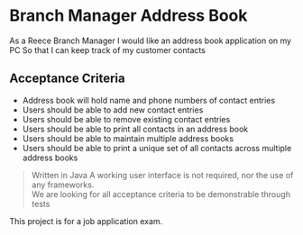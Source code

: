 Branch Manager Address Book
===========================

As a Reece Branch Manager
I would like an address book application on my PC
So that I can keep track of my customer contacts

Acceptance Criteria
-------------------

* Address book will hold name and phone numbers of contact entries
* Users should be able to add new contact entries
* Users should be able to remove existing contact entries
* Users should be able to print all contacts in an address book
* Users should be able to maintain multiple address books
* Users should be able to print a unique set of all contacts across multiple address books

> Written in Java
> A working user interface is not required, nor the use of any frameworks.  
> We are looking for all acceptance criteria to be demonstrable through tests

 This project is for a job application exam.

